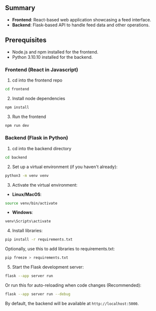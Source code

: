﻿## Summary

- **Frontend**: React-based web application showcasing a feed interface.
- **Backend**: Flask-based API to handle feed data and other operations.


## Prerequisites

- Node.js and npm installed for the frontend.
- Python 3.10.10 installed for the backend.

### Frontend (React in Javascript)
1. cd into the frontend repo
```bash
cd frontend
```

2. Install node dependencies
```bash
npm install
```

3. Run the frontend
```bash
npm run dev
```



### Backend (Flask in Python)
1. cd into the backend directory
```bash
cd backend
```


2. Set up a virtual environment (if you haven't already):

```bash
python3 -m venv venv
```

3. Activate the virtual environment:

- **Linux/MacOS**:

```bash
source venv/bin/activate
```

- **Windows**:

```bash
venv\Scripts\activate
```


4. Install libraries:

```bash
pip install -r requirements.txt
```

Optionally, use this to add libraries to requirements.txt:
```bash
pip freeze > requirements.txt
```


5. Start the Flask development server:

```bash
flask --app server run
```

Or run this for auto-reloading when code changes (Recommended):
```bash
flask --app server run --debug
```

By default, the backend will be available at `http://localhost:5000`.
